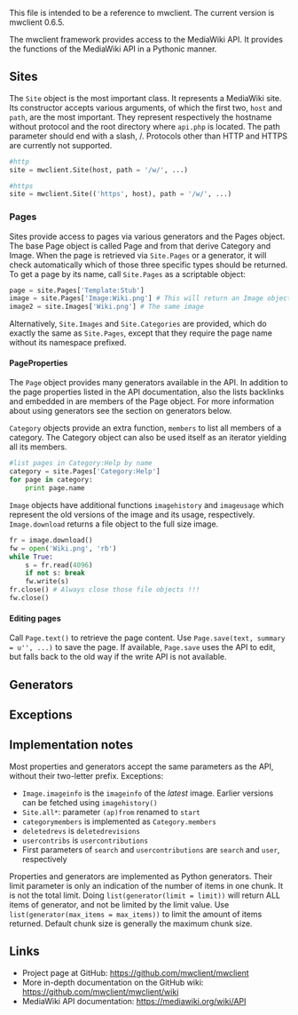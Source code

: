 This file is intended to be a reference to mwclient.
The current version is mwclient 0.6.5.

The mwclient framework provides access to the MediaWiki API.
It provides the functions of the MediaWiki API in a Pythonic manner.

## Sites ##
The `Site` object is the most important class.
It represents a MediaWiki site.
Its constructor accepts various arguments,
of which the first two, `host` and `path`, are the most important.
They represent respectively
the hostname without protocol
and the root directory where `api.php` is located.
The path parameter should end with a slash, /.
Protocols other than HTTP and HTTPS are currently not supported.

```python
#http
site = mwclient.Site(host, path = '/w/', ...)

#https
site = mwclient.Site(('https', host), path = '/w/', ...)
```

### Pages ###
Sites provide access to pages via various generators and the Pages object.
The base Page object is called Page
and from that derive Category and Image.
When the page is retrieved via `Site.Pages` or a generator,
it will check automatically which of those three specific types
should be returned.
To get a page by its name, call `Site.Pages` as a scriptable object:

```python
page = site.Pages['Template:Stub']
image = site.Pages['Image:Wiki.png'] # This will return an Image object
image2 = site.Images['Wiki.png'] # The same image
```

Alternatively, `Site.Images` and `Site.Categories` are provided,
which do exactly the same as `Site.Pages`,
except that they require the page name without its namespace prefixed.

#### PageProperties ####
The `Page` object provides many generators available in the API.
In addition to the page properties listed in the API documentation,
also the lists backlinks and embedded in are members of the Page object. For more information about using generators
see the section on generators below.

`Category` objects provide an extra function, `members`
to list all members of a category.
The Category object can also be used itself
as an iterator yielding all its members.

```python
#list pages in Category:Help by name
category = site.Pages['Category:Help']
for page in category:
	print page.name
```

`Image` objects have additional functions `imagehistory` and `imageusage`
which represent the old versions of the image and its usage, respectively.
`Image.download` returns a file object to the full size image.

```python
fr = image.download()
fw = open('Wiki.png', 'rb')
while True:
	s = fr.read(4096)
	if not s: break
	fw.write(s)
fr.close() # Always close those file objects !!!
fw.close()
```

#### Editing pages ####
Call `Page.text()` to retrieve the page content.
Use `Page.save(text, summary = u'', ...)` to save the page.
If available, `Page.save` uses the API to edit,
but falls back to the old way if the write API is not available.

## Generators ##

## Exceptions ##

## Implementation notes ##
Most properties and generators accept the same parameters as the API,
without their two-letter prefix.
Exceptions:
* `Image.imageinfo` is the `imageinfo` of the *latest* image.
Earlier versions can be fetched using `imagehistory()`
* `Site.all*`: parameter `(ap)from` renamed to `start`
* `categorymembers` is implemented as `Category.members`
* `deletedrevs` is `deletedrevisions`
* `usercontribs` is `usercontributions`
* First parameters of `search` and `usercontributions`
  are `search` and `user`, respectively

Properties and generators are implemented as Python generators.
Their limit parameter is only an indication
of the number of items in one chunk.
It is not the total limit.
Doing `list(generator(limit = limit))` will return
ALL items of generator, and not be limited by the limit value.
Use `list(generator(max_items = max_items))`
to limit the amount of items returned.
Default chunk size is generally the maximum chunk size.

## Links ##
* Project page at GitHub: https://github.com/mwclient/mwclient
* More in-depth documentation on the GitHub wiki: 
https://github.com/mwclient/mwclient/wiki
* MediaWiki API documentation: https://mediawiki.org/wiki/API
